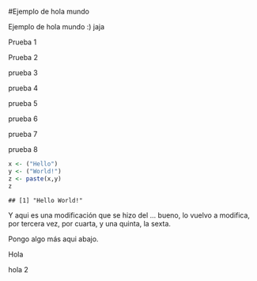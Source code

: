 #Ejemplo de hola mundo

Ejemplo de hola mundo :) jaja

Prueba 1

Prueba 2

prueba 3

prueba 4

prueba 5

prueba 6

prueba 7

prueba 8


```r
x <- ("Hello")
y <- ("World!")
z <- paste(x,y)
z
```

```
## [1] "Hello World!"
```
Y aqui es una modificación que se hizo del ... bueno, lo vuelvo a modifica, por tercera vez, por cuarta, y una quinta, la sexta.

Pongo algo más aqui abajo.

Hola

hola 2


